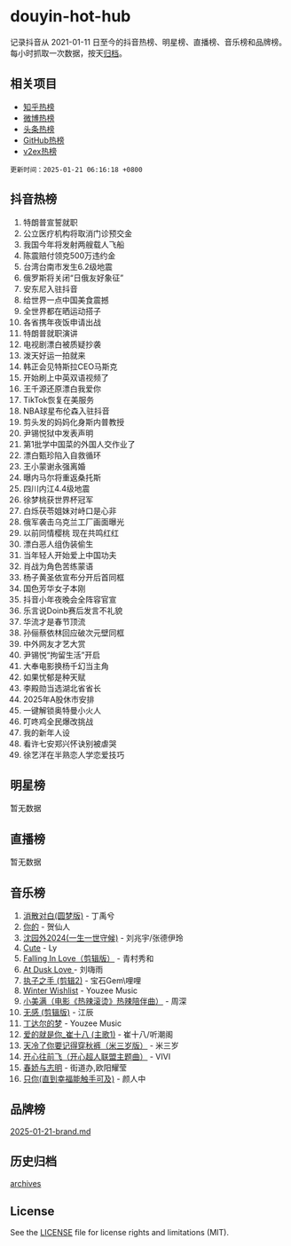 # douyin-hot-hub

记录抖音从 2021-01-11 日至今的抖音热榜、明星榜、直播榜、音乐榜和品牌榜。每小时抓取一次数据，按天[归档](archives)。

## 相关项目

- [知乎热榜](https://github.com/lonnyzhang423/zhihu-hot-hub)
- [微博热榜](https://github.com/lonnyzhang423/weibo-hot-hub)
- [头条热榜](https://github.com/lonnyzhang423/toutiao-hot-hub)
- [GitHub热榜](https://github.com/lonnyzhang423/github-hot-hub)
- [v2ex热榜](https://github.com/lonnyzhang423/v2ex-hot-hub)


`更新时间：2025-01-21 06:16:18 +0800`

## 抖音热榜

1. 特朗普宣誓就职
1. 公立医疗机构将取消门诊预交金
1. 我国今年将发射两艘载人飞船
1. 陈震赔付领克500万违约金
1. 台湾台南市发生6.2级地震
1. 俄罗斯将关闭“日俄友好象征”
1. 安东尼入驻抖音
1. 给世界一点中国美食震撼
1. 全世界都在晒运动搭子
1. 各省携年夜饭申请出战
1. 特朗普就职演讲
1. 电视剧漂白被质疑抄袭
1. 泼天好运一拍就来
1. 韩正会见特斯拉CEO马斯克
1. 开始刷上中英双语视频了
1. 王千源还原漂白我爱你
1. TikTok恢复在美服务
1. NBA球星布伦森入驻抖音
1. 剪头发的妈妈化身斯内普教授
1. 尹锡悦狱中发表声明
1. 第1批学中国菜的外国人交作业了
1. 漂白甄珍陷入自救循环
1. 王小蒙谢永强离婚
1. 曝内马尔将重返桑托斯
1. 四川内江4.4级地震
1. 徐梦桃获世界杯冠军
1. 白烁茯苓姐妹对峙口是心非
1. 俄军袭击乌克兰工厂画面曝光
1. 以前同情樱桃 现在共鸣红红
1. 漂白恶人组伪装偷生
1. 当年轻人开始爱上中国功夫
1. 肖战为角色苦练蒙语
1. 杨子黄圣依宣布分开后首同框
1. 国色芳华女子本刚
1. 抖音小年夜晚会全阵容官宣
1. 乐言说Doinb赛后发言不礼貌
1. 华流才是春节顶流
1. 孙俪蔡依林回应破次元壁同框
1. 中外网友才艺大赏
1. 尹锡悦“拘留生活”开启
1. 大奉电影换杨千幻当主角
1. 如果忧郁是种天赋
1. 李殿勋当选湖北省省长
1. 2025年A股休市安排
1. 一键解锁奥特曼小火人
1. 叮咚鸡全民爆改挑战
1. 我的新年人设
1. 看许七安郑兴怀诀别被虐哭
1. 徐艺洋在半熟恋人学恋爱技巧

## 明星榜

暂无数据

## 直播榜

暂无数据

## 音乐榜

1. [消散对白(圆梦版)](https://sf5-hl-cdn-tos.douyinstatic.com/obj/tos-cn-ve-2774/og4jB5I5IizzoZVAAAzWgBMAsMDWoArfwBOiFs) - 丁禹兮
1. [你的](https://sf5-hl-cdn-tos.douyinstatic.com/obj/tos-cn-ve-2774/oYuIeKf42jB7sEV6B2upMdpYAgfrQWj0FeRegh) - 贺仙人
1. [沈园外2024(一生一世守候)](https://sf5-hl-cdn-tos.douyinstatic.com/obj/tos-cn-ve-2774/oAIYMHGCmKaYKFDd6FZBf9AfMfx1eErAAEJAFH) - 刘兆宇/张德伊玲
1. [Cute](https://sf5-hl-cdn-tos.douyinstatic.com/obj/tos-cn-ve-2774/o4IbIzHWKAAB4wsS5qMBRiiAlEBGTpQRNfFvuo) - Ly
1. [Falling In Love（剪辑版）](https://sf5-hl-cdn-tos.douyinstatic.com/obj/tos-cn-ve-2774/o8ajpA8zzgBPahbBIO8AcKGBLJezFCRd1wfP9f) - 青村秀和
1. [ At Dusk  Love ](https://sf5-hl-cdn-tos.douyinstatic.com/obj/tos-cn-ve-2774/o8CrpCf5CaYgI4ZrtQgMQAFEfuGqNnRSDQAPBc) - 刘嗨雨
1. [执子之手 (剪辑2)](https://sf6-cdn-tos.douyinstatic.com/obj/tos-cn-ve-2774/oUoZLQjCc31XzqsBnBQUNgeKtYPBcgbFDwtfcu) - 宝石Gem\哩哩
1. [Winter Wishlist](https://sf6-cdn-tos.douyinstatic.com/obj/tos-cn-ve-2774/oIIgUOeamCFCVAzxN6MFRLIBlLGpUqQxeeHrLE) - Youzee Music
1. [小美满（电影《热辣滚烫》热辣陪伴曲）](https://sf5-hl-cdn-tos.douyinstatic.com/obj/tos-cn-ve-2774/o0GAn2lSgfZIDUgtevCGDQYnFg4CwnrBaxbTZL) - 周深
1. [无感 (剪辑版)](https://sf5-hl-cdn-tos.douyinstatic.com/obj/tos-cn-ve-2774/o0eIsUzJBDlQaQFC5OFlgbMEZC1TFYBftOBn6p) - 江辰
1. [丁达尔的梦](https://sf5-hl-cdn-tos.douyinstatic.com/obj/tos-cn-ve-2774/oMU3WirUZBVQkAC9ccG5P2IQirziZM2RTInUY) - Youzee Music
1. [爱的就是你_崔十八 (主歌1)](https://sf5-hl-cdn-tos.douyinstatic.com/obj/tos-cn-ve-2774/oI5BO5DhFZ6UTcNCnZaOCBLtZ7WIMQGfgnXf5E) - 崔十八/听潮阁
1. [天冷了你要记得穿秋裤（米三岁版）](https://sf5-hl-cdn-tos.douyinstatic.com/obj/tos-cn-ve-2774/oQlIwVIDWiZ6BQilAorS7MA0AgCkQDvcZAdm1) - 米三岁
1. [开心往前飞（开心超人联盟主题曲）](https://sf5-hl-cdn-tos.douyinstatic.com/obj/tos-cn-ve-2774/9d8fb7c82cf1421fb93a9fe925275e0a) - VIVI
1. [春娇与志明](https://sf5-hl-cdn-tos.douyinstatic.com/obj/tos-cn-ve-2774/e530d8fceb7044b39707d7f9ff54add1) - 街道办,欧阳耀莹
1. [只你(直到幸福能触手可及)](https://sf5-hl-cdn-tos.douyinstatic.com/obj/tos-cn-ve-2774/o0lBkRDzFTeaVSUz3ZZSCBVtZ5DIMQGfgmEAuE) - 颜人中

## 品牌榜

[2025-01-21-brand.md](archives/2025-01-21-brand.md)

## 历史归档

[archives](archives)

## License

See the [LICENSE](LICENSE) file for license rights and limitations (MIT).
